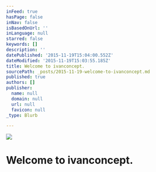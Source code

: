 ```yaml
---
inFeed: true
hasPage: false
inNav: false
isBasedOnUrl: ''
inLanguage: null
starred: false
keywords: []
description: ''
datePublished: '2015-11-19T15:04:00.552Z'
dateModified: '2015-11-19T15:03:55.185Z'
title: Welcome to ivanconcept.
sourcePath: _posts/2015-11-19-welcome-to-ivanconcept.md
published: true
authors: []
publisher:
  name: null
  domain: null
  url: null
  favicon: null
_type: Blurb

---
```

![](https://the-grid-user-content.s3-us-west-2.amazonaws.com/0f03d90c-1b6e-4567-aa0a-5689fc848fe4.jpg)

# Welcome to ivanconcept.